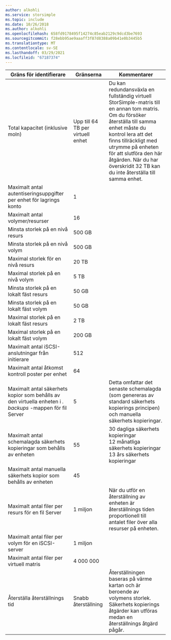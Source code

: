 ```yaml
---
author: alkohli
ms.service: storsimple
ms.topic: include
ms.date: 10/26/2018
ms.author: alkohli
ms.openlocfilehash: 658fd9178495f14274c85eab2129c9dcd3be7693
ms.sourcegitcommit: f28ebb95ae9aaaff3f87d8388a09b41e0b3445b5
ms.translationtype: MT
ms.contentlocale: sv-SE
ms.lasthandoff: 03/29/2021
ms.locfileid: "67187374"
---
```

| **Gräns för identifierare** | **Gränserna** | **Kommentarer** |
| --- | --- | --- |
| Total kapacitet (inklusive moln) |Upp till 64 TB per virtuell enhet |Du kan redundansväxla en fullständig virtuell StorSimple-matris till en annan tom matris. Om du försöker återställa till samma enhet måste du kontrol lera att det finns tillräckligt med utrymme på enheten för att slutföra den här åtgärden. När du har överskridit 32 TB kan du inte återställa till samma enhet. |
| Maximalt antal autentiseringsuppgifter per enhet för lagrings konto |1 | |
| Maximalt antal volymer/resurser |16 | |
| Minsta storlek på en nivå resurs |500 GB | |
| Minsta storlek på en nivå volym |500 GB | |
| Maximal storlek för en nivå resurs |20 TB | |
| Maximal storlek på en nivå volym |5 TB | |
| Minsta storlek på en lokalt fäst resurs |50 GB | |
| Minsta storlek på en lokalt fäst volym |50 GB | |
| Maximal storlek på en lokalt fäst resurs |2 TB | |
| Maximal storlek på en lokalt fäst volym |200 GB | |
| Maximalt antal iSCSI-anslutningar från initierare |512 | |
| Maximalt antal åtkomst kontroll poster per enhet |64 | |
| Maximalt antal säkerhets kopior som behålls av den virtuella enheten i *. backups* -mappen för fil Server |5 |Detta omfattar det senaste schemalagda (som genereras av standard säkerhets kopierings principen) och manuella säkerhets kopieringar. |
| Maximalt antal schemalagda säkerhets kopieringar som behålls av enheten |55 |30 dagliga säkerhets kopieringar<br>12 månatliga säkerhets kopieringar<br>13 års säkerhets kopieringar |
| Maximalt antal manuella säkerhets kopior som behålls av enheten |45 | |
| Maximalt antal filer per resurs för en fil Server |1 miljon |När du utför en återställning av enheten är återställnings tiden proportionell till antalet filer över alla resurser på enheten. |
| Maximalt antal filer per volym för en iSCSI-server |1 miljon | |
| Maximalt antal filer per virtuell matris |4 000 000 | |
| Återställa återställnings tid |Snabb återställning |Återställningen baseras på värme kartan och är beroende av volymens storlek.<br>Säkerhets kopierings åtgärder kan utföras medan en återställnings åtgärd pågår. |


